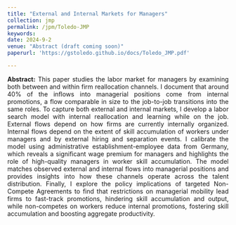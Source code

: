 ```yaml
---
title: "External and Internal Markets for Managers"
collection: jmp
permalink: /jpm/Toledo-JMP
keywords: 
date: 2024-9-2
venue: "Abstract (draft coming soon)"
paperurl: 'https://gstoledo.github.io/docs/Toledo_JMP.pdf'

---
```

<div style="text-align: justify;">
<strong>Abstract:</strong> This paper studies the labor market for managers by examining both between and within firm reallocation channels. I document that around 40%  of the inflows into managerial positions come from internal promotions, a flow comparable in size to the job-to-job transitions into the same roles. To capture both external and internal markets, I develop a labor search model with internal reallocation and learning while on the job. External flows depend on how firms are currently internally organized. Internal flows depend on the extent of skill accumulation of workers under managers and by external hiring and separation events. I calibrate the model using administrative establishment-employee data from Germany, which reveals a significant wage premium for managers and highlights the role of high-quality managers in worker skill accumulation.  The model matches observed external and internal flows into managerial positions and provides insights into how these channels operate across the talent distribution. Finally, I explore the policy implications of targeted Non-Compete Agreements to find that restrictions on managerial mobility lead firms to fast-track promotions, hindering skill accumulation and output, while non-competes on workers reduce internal promotions, fostering skill accumulation and boosting aggregate productivity.
</div>


